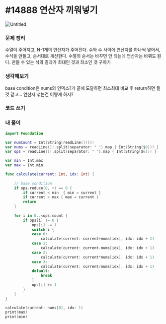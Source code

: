 # **#14888 연산자 끼워넣기**

![Untitled](https://s3-us-west-2.amazonaws.com/secure.notion-static.com/a37bcd7f-d524-4d26-b044-ad230cd1df40/Untitled.png)

### **문제 정리**

수열이 주어지고, N-1개의 연산자가 주어진다. 수와 수 사이에 연산자를 하나씩 넣어서, 수식을 만들고, 순서대로 계산한다. 수열의 순서는 바꾸면 안 되는데 연산자는 바꿔도 된다. 만들 수 있는 식의 결과가 최대인 것과 최소인 것 구하기

### **생각해보기**

base condition은 nums의 인덱스?가 끝에 도달하면 최소최대 비교 후 return하면 될 것 같고... 연산자 섞는건 어떻게 하지?

### **코드 쓰기**

### **내 풀이**

```swift
import Foundation

var numCount = Int(String(readLine()!))!
var nums = readLine()!.split(separator: " ").map { Int(String($0))! }
var ops = readLine()!.split(separator: " ").map { Int(String($0))! }

var min = Int.max
var max = Int.min

func calculate(current: Int, idx: Int) {
    
    // base condition
    if ops.reduce(0, +) == 0 {
        if current < min  { min = current }
        if current > max { max = current }
        return
    }
    
    for i in 0..<ops.count {
        if ops[i] != 0 {
            ops[i] -= 1
            switch i {
            case 0:
                calculate(current: current+nums[idx], idx: idx + 1)
            case 1:
                calculate(current: current-nums[idx], idx: idx + 1)
            case 2:
                calculate(current: current*nums[idx], idx: idx + 1)
            case 3:
                calculate(current: current/nums[idx], idx: idx + 1)
            default:
                break
            }
            ops[i] += 1
        }
    }
}

calculate(current: nums[0], idx: 1)
print(max)
print(min)
```

